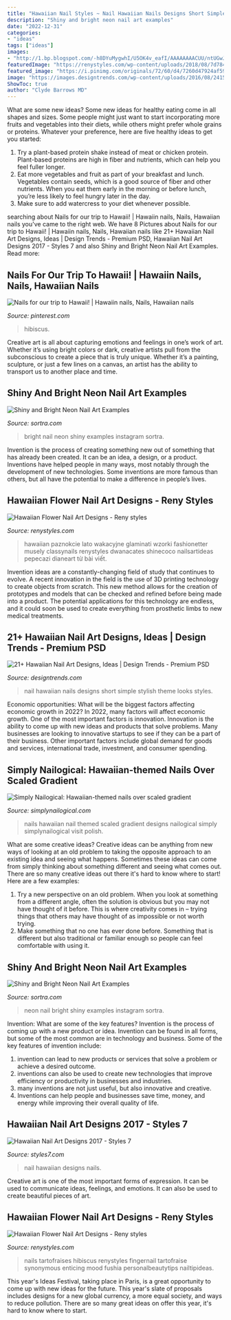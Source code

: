 ```yaml
---
title: "Hawaiian Nail Styles ~ Nail Hawaiian Nails Designs Short Simple Stylish Theme Looks Styles"
description: "Shiny and bright neon nail art examples"
date: "2022-12-31"
categories:
- "ideas"
tags: ["ideas"]
images:
- "http://1.bp.blogspot.com/-h8DYuMygwhI/U5OK4v_eafI/AAAAAAAACUU/ntUGwJN8CeA/s1600/DSC_1019a.jpg"
featuredImage: "https://renystyles.com/wp-content/uploads/2018/08/7d7843fe1bb74cf732da7d1bc8e71e30.jpg"
featured_image: "https://i.pinimg.com/originals/72/60/d4/7260d47924af5999dbaca038721b7a7f.jpg"
image: "https://images.designtrends.com/wp-content/uploads/2016/08/24155851/Hawaiian-Nail-Art-for-Short-Nails.jpg"
ShowToc: true
author: "Clyde Barrows MD"
---
```



What are some new ideas?
Some new ideas for healthy eating come in all shapes and sizes. Some people might just want to start incorporating more fruits and vegetables into their diets, while others might prefer whole grains or proteins. Whatever your preference, here are five healthy ideas to get you started: 
1) Try a plant-based protein shake instead of meat or chicken protein. Plant-based proteins are high in fiber and nutrients, which can help you feel fuller longer. 
2) Eat more vegetables and fruit as part of your breakfast and lunch. Vegetables contain seeds, which is a good source of fiber and other nutrients. When you eat them early in the morning or before lunch, you’re less likely to feel hungry later in the day. 
3) Make sure to add watercress to your diet whenever possible.

	

		
searching about Nails for our trip to Hawaii! | Hawaiin nails, Nails, Hawaiian nails you've came to the right web. We have 8 Pictures about Nails for our trip to Hawaii! | Hawaiin nails, Nails, Hawaiian nails like 21+ Hawaiian Nail Art Designs, Ideas | Design Trends - Premium PSD, Hawaiian Nail Art Designs 2017 - Styles 7 and also Shiny and Bright Neon Nail Art Examples. Read more:
		
    
## Nails For Our Trip To Hawaii! | Hawaiin Nails, Nails, Hawaiian Nails

<img loading=lazy src="https://i.pinimg.com/originals/72/60/d4/7260d47924af5999dbaca038721b7a7f.jpg" onerror="this.onerror=null;this.src='https://tse1.mm.bing.net/th?id=OIP.JvHO6f7czU9SZxWnW4w22gHaJ4&amp;pid=15.1';" alt="Nails for our trip to Hawaii! | Hawaiin nails, Nails, Hawaiian nails">

_Source: pinterest.com_

>hibiscus. 

	

Creative art is all about capturing emotions and feelings in one’s work of art. Whether it’s using bright colors or dark, creative artists pull from the subconscious to create a piece that is truly unique. Whether it’s a painting, sculpture, or just a few lines on a canvas, an artist has the ability to transport us to another place and time.

    
## Shiny And Bright Neon Nail Art Examples

<img loading=lazy src="https://www.sortra.com/wp-content/uploads/2019/04/yaretzicamachosoria.jpg" onerror="this.onerror=null;this.src='https://tse4.mm.bing.net/th?id=OIP.pUGc_HO6zude_NOs9yfvUQHaHa&amp;pid=15.1';" alt="Shiny and Bright Neon Nail Art Examples">

_Source: sortra.com_

>bright nail neon shiny examples instagram sortra. 

	

Invention is the process of creating something new out of something that has already been created. It can be an idea, a design, or a product. Inventions have helped people in many ways, most notably through the development of new technologies. Some inventions are more famous than others, but all have the potential to make a difference in people’s lives.

    
## Hawaiian Flower Nail Art Designs - Reny Styles

<img loading=lazy src="https://renystyles.com/wp-content/uploads/2018/08/c35d9b6bdf3bb162a38eccd81bb75456.jpg" onerror="this.onerror=null;this.src='https://tse1.mm.bing.net/th?id=OIP.x_exzSSzJE88RFZCoR4T0AHaHa&amp;pid=15.1';" alt="Hawaiian Flower Nail Art Designs - Reny styles">

_Source: renystyles.com_

>hawaiian paznokcie lato wakacyjne glaminati wzorki fashionetter musely classynails renystyles dwanacates shinecoco nailsartideas pepecazi dianeart từ bài viết. 

	

Invention ideas are a constantly-changing field of study that continues to evolve. A recent innovation in the field is the use of 3D printing technology to create objects from scratch. This new method allows for the creation of prototypes and models that can be checked and refined before being made into a product. The potential applications for this technology are endless, and it could soon be used to create everything from prosthetic limbs to new medical treatments.

    
## 21+ Hawaiian Nail Art Designs, Ideas | Design Trends - Premium PSD

<img loading=lazy src="https://images.designtrends.com/wp-content/uploads/2016/08/24155851/Hawaiian-Nail-Art-for-Short-Nails.jpg" onerror="this.onerror=null;this.src='https://tse3.mm.bing.net/th?id=OIP.f71cx4E9ujBFokpM1N59xAHaHa&amp;pid=15.1';" alt="21+ Hawaiian Nail Art Designs, Ideas | Design Trends - Premium PSD">

_Source: designtrends.com_

>nail hawaiian nails designs short simple stylish theme looks styles. 

	

Economic opportunities: What will be the biggest factors affecting economic growth in 2022?
In 2022, many factors will affect economic growth. One of the most important factors is innovation. Innovation is the ability to come up with new ideas and products that solve problems. Many businesses are looking to innovative startups to see if they can be a part of their business. Other important factors include global demand for goods and services, international trade, investment, and consumer spending.

    
## Simply Nailogical: Hawaiian-themed Nails Over Scaled Gradient

<img loading=lazy src="http://1.bp.blogspot.com/-h8DYuMygwhI/U5OK4v_eafI/AAAAAAAACUU/ntUGwJN8CeA/s1600/DSC_1019a.jpg" onerror="this.onerror=null;this.src='https://tse2.mm.bing.net/th?id=OIP.pFJdI6GE6r5OwO3LUIUIhwHaHa&amp;pid=15.1';" alt="Simply Nailogical: Hawaiian-themed nails over scaled gradient">

_Source: simplynailogical.com_

>nails hawaiian nail themed scaled gradient designs nailogical simply simplynailogical visit polish. 

	

What are some creative ideas?
Creative ideas can be anything from new ways of looking at an old problem to taking the opposite approach to an existing idea and seeing what happens. Sometimes these ideas can come from simply thinking about something different and seeing what comes out. There are so many creative ideas out there it's hard to know where to start! Here are a few examples: 
1. Try a new perspective on an old problem. When you look at something from a different angle, often the solution is obvious but you may not have thought of it before. This is where creativity comes in – trying things that others may have thought of as impossible or not worth trying. 
2. Make something that no one has ever done before. Something that is different but also traditional or familiar enough so people can feel comfortable with using it.

    
## Shiny And Bright Neon Nail Art Examples

<img loading=lazy src="https://www.sortra.com/wp-content/uploads/2019/04/glazenaillounge.jpg" onerror="this.onerror=null;this.src='https://tse1.mm.bing.net/th?id=OIP.WVTw-ZRW7MAUEpPRLE9n_wHaHa&amp;pid=15.1';" alt="Shiny and Bright Neon Nail Art Examples">

_Source: sortra.com_

>neon nail bright shiny examples instagram sortra. 

	

Invention: What are some of the key features?
Invention is the process of coming up with a new product or idea. Invention can be found in all forms, but some of the most common are in technology and business. Some of the key features of invention include:
1. invention can lead to new products or services that solve a problem or achieve a desired outcome.
2. inventions can also be used to create new technologies that improve efficiency or productivity in businesses and industries. 
3. many inventions are not just useful, but also innovative and creative. 
4. Inventions can help people and businesses save time, money, and energy while improving their overall quality of life.

    
## Hawaiian Nail Art Designs 2017 - Styles 7

<img loading=lazy src="https://lh3.googleusercontent.com/-4iFy2yluyrs/WRpUW_UfneI/AAAAAAABydk/Cfn8M8NmDzIWVf0PYAc3SR_zgQe-LlLVQCHM/s0/img603557eed5e3366d7937c6fc36bfe66f.jpg" onerror="this.onerror=null;this.src='https://tse4.mm.bing.net/th?id=OIP.Nm3R15WX8xPDgZfgtxGPMgHaHa&amp;pid=15.1';" alt="Hawaiian Nail Art Designs 2017 - Styles 7">

_Source: styles7.com_

>nail hawaiian designs nails. 

	

Creative art is one of the most important forms of expression. It can be used to communicate ideas, feelings, and emotions. It can also be used to create beautiful pieces of art.

    
## Hawaiian Flower Nail Art Designs - Reny Styles

<img loading=lazy src="https://renystyles.com/wp-content/uploads/2018/08/7d7843fe1bb74cf732da7d1bc8e71e30.jpg" onerror="this.onerror=null;this.src='https://tse1.mm.bing.net/th?id=OIP.Cc9ZQyXgG2QH-vSi03FJCwAAAA&amp;pid=15.1';" alt="Hawaiian Flower Nail Art Designs - Reny styles">

_Source: renystyles.com_

>nails tartofraises hibiscus renystyles fingernail tartofraise synonymous enticing mood fushia personalbeautytips nailtipideas. 

	

This year's Ideas Festival, taking place in Paris, is a great opportunity to come up with new ideas for the future. This year's slate of proposals includes designs for a new global currency, a more equal society, and ways to reduce pollution. There are so many great ideas on offer this year, it's hard to know where to start.

